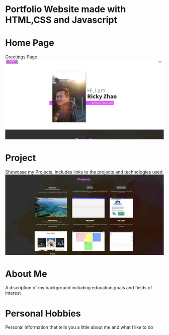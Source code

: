 # Portfolio Website made with HTML,CSS and Javascript

# Home Page
Greetings Page 
![](images/Homepage.png)


# Project
Showcase my Projects, includes links to the projects and technologies used
![](images/projects.png)


# About Me
A discription of my background including education,goals and fields of interest
# Personal Hobbies
Personal information that tells you a little about me and what I like to do
